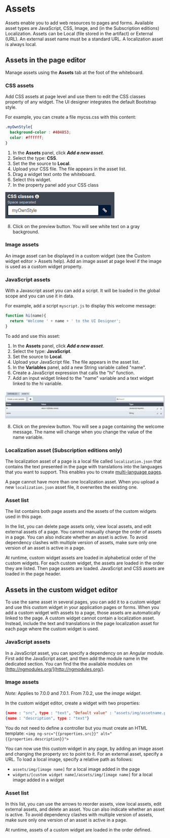 # Assets

Assets enable you to add web resources to pages and forms. Available asset types are JavaScript, CSS, Image, and (in the Subscription editions) Localization. 
Assets can be Local (file stored in the artifact) or External (URL). An external asset name must be a standard URL. A localization asset is always local.

## Assets in the page editor

Manage assets using the **Assets** tab at the foot of the whiteboard.

### CSS assets

Add CSS assets at page level and use them to edit the CSS classes property of any widget. The UI designer integrates the default Bootstrap style. 

For example, you can create a file mycss.css with this content:
```css
.myOwnStyle{
  background-color : #404853;
  color: #ffffff;
}
```

1. In the **Assets** panel, click **_Add a new asset_**.
2. Select the type: **CSS**.
3. Set the the source to **Local**.
4. Upload your CSS file. The file appears in the asset list.
5. Drag a widget text onto the whiteboard.
6. Select this widget.
7. In the property panel add your CSS class  

![CSS asset](../images/images-6_0/cssasset.png)

8. Click on the preview button. You will see white text on a gray background.

### Image assets

An image asset can be displayed in a custom widget (see the Custom widget editor \> Assets help).
Add an image asset at page level if the image is used as a custom widget property.

### JavaScript assets

With a Javascript asset you can add a script. It will be loaded in the global scope and you can use it in data. 

For example, add a script `myscript.js` to display this welcome message:

```javascript
function hi(name){
  return 'Welcome ' + name + ' to the UI Designer';
}
```
    

To add and use this asset:

1. In the **Assets** panel, click **_Add a new asset_**.
2. Select the type: **JavaScript**.
3. Set the source to **Local**.
4. Upload your JavaScript file. The file appears in the asset list.
5. In the **Variables** panel, add a new String variable called "name".
6. Create a JavaScript expression that calls the "hi" function. 
7. Add an input widget linked to the "name" variable and a text widget linked to the hi variable.  

![CSS asset](../images/images-6_0/jsasset.png)

8. Click on the preview button. You will see a page containing the welcome message. The name will change when you change the value of the name variable. 

### Localization asset (Subscription editions only)

The localization asset of a page is a local file called `localization.json` that contains the text presented in the page with translations into the languages that you want to support. 
This enables you to create [multi-language pages](multi-language-pages.md).

A page cannot have more than one localization asset. When you upload a new `localization.json` asset file, it overwrites the existing one.

### Asset list

The list contains both page assets and the assets of the custom widgets used in this page.

In the list, you can delete page assets only, view local assets, and edit external assets of a page. You cannot manually change the order of assets in a page. 
You can also indicate whether an asset is active. To avoid dependency clashes with multiple version of assets, make sure only one version of an asset is active in a page.

At runtime, custom widget assets are loaded in alphabetical order of the custom widgets. For each custom widget, the assets are loaded in the order they are listed. Then page assets are loaded. JavaScript and CSS assets are loaded in the page header.

## Assets in the custom widget editor

To use the same asset in several pages, you can add it to a custom widget and use this custom widget in your application pages or forms. 
When you add a custom widget with assets to a page, those assets are automatically linked to the page. 
A custom widget cannot contain a localization asset. Instead, include the text and translations in the page localization asset for each page where the custom widget is used.

### JavaScript assets

In a JavaScript asset, you can specify a dependency on an Angular module. First add the JavaScript asset, and then add the module name in the dedicated section. You can find the the available modules on [http://ngmodules.org/](http://ngmodules.org/).

### Image assets

_Note:_ Applies to 7.0.0 and 7.0.1\. From 7.0.2, use the _image widget_.

In the custom widget editor, create a widget with two properties:
```json
{name : "src", type : "text", "Default value" : "assets/img/assetname.png"}
{name : "description", type : "text"}
```

You do not need to define a controller but you must create an HTML template: `<img ng-src="{{properties.src}}" alt="{{properties.description}}">`

You can now use this custom widget in any page, by adding an image asset and changing the property src to point to it. For an external asset, specify a URL. To load a local image, specify a relative path as follows:

* `assets/img/[image name]` for a local image added in the page
* `widgets/[custom widget name]/assets/img/[image name]` for a local image added in a widget

### Asset list

In this list, you can use the arrows to reorder assets, view local assets, edit external assets, and delete an asset. 
You can also indicate whether an asset is active. To avoid dependency clashes with multiple version of assets, make sure only one version of an asset is active in a page.

At runtime, assets of a custom widget are loaded in the order defined.
